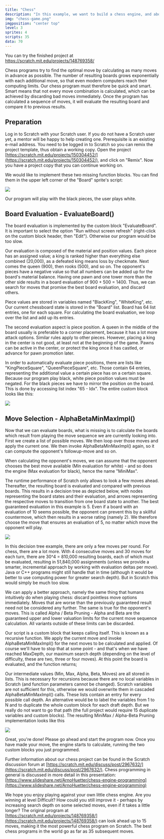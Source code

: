 ```yaml
---
title: "Chess"
description: "In this example, we want to build a chess engine, and above all, the two most important functions - the calculation and application of different move combinations, and the evaluation of resulting boards."
img: "chess-game.png"
imgposition: "center top"
level: 3
sprites: 4
scripts: 35
data: 70
---
```


You can try the finished project at <a href="https://scratch.mit.edu/projects/148769358/" target="_blank">https://scratch.mit.edu/projects/148769358/</a>

Chess programs try to find the optimal move by calculating as many moves in advance as possible. The number of resulting boards grows exponentially with each additional move, so that even modern computers reach their computing limits. Our chess program must therefore be quick and smart. Smart means that not every move combination is calculated, which can be achieved by discarding bad moves immediately. Once the program has calculated a sequence of moves, it will evaluate the resulting board and compare it to previous results.

## Preparation

Log in to Scratch with your Scratch user. If you do not have a Scratch user yet, a mentor will be happy to help creating one. Prerequisite is an existing e-mail address. You need to be logged in to Scratch so you can remix the project template, thus obtain a working copy. Open the project [https://scratch.mit.edu/projects/150304452/](https://scratch.mit.edu/projects/150304452/), and click on "Remix". Now you have a project copy that you can continue working on.

We would like to implement these two missing function blocks. You can find them in the upper left corner of the "Board" sprite's script:

<p><img src="chess-blocks-en.png" class="max-full" /></p>

Our program will play with the black pieces, the user plays white.

## Board Evaluation - EvaluateBoard()

The board evaluation is implemented by the custom block "EvaluateBoard". It is important to select the option "Run without screen refresh" (right-click on the custom block header, then "Edit"). Otherwise our program would be too slow.

Our evaluation is composed of the material and position values. Each piece has an assigned value; a king is ranked higher than everything else combined (20,000), as a defeated king means loss by checkmate. Next comes the queen (900), then rooks (500), and so on. The opponent's pieces have a negative value so that all numbers can be added up for the board's material balance. Having one pawn and one tower more than the other side results in a board evaluation of 900 + 500 = 1400. Thus, we can search for moves that promise the best board evaluation, and discard others.

Piece values are stored in variables named "BlackKing", "WhiteKing", etc. Our current chessboard state is stored in the "Board" list. Board has 64 list entries, one for each square. For calculating the board evaluation, we loop over the list and add up its entries.

The second evaluation aspect is piece position. A queen in the middle of the board usually is preferable to a corner placement, because it has a lot more attack options. Similar rules apply to other pieces. However, placing a king in the center is not good, at least not at the beginning of the game. Pawns can be active in the center, or protect the king once it has castled, or advance for pawn promotion later.

In order to automatically evaluate piece positions, there are lists like "KingPieceSquare", "QueenPieceSquare", etc. Those contain 64 entries, representing the additional value a certain piece has on a certain square. Because our program play black, white piece position values must be negated. For the black pieces we have to mirror the position on the board. This is done by accessing list index "65 - Idx". The entire custom block looks like this:

<p><img src="chess-eval-code-en.png" class="max-full" /></p>

## Move Selection - AlphaBetaMinMaxImpl()

Now that we can evaluate boards, what is missing is to calculate the boards which result from playing the move sequence we are currently looking into. First we create a list of possible moves. We then loop over those moves and apply the current one. We then invoke AlphaBetaMinMaxImpl() again, so it can compute the opponent's followup-move and so on.

When calculating the opponent's moves, we can assume that the opponent chooses the best move available (Min evaluation for white) - and so does the engine (Max evaluation for black), hence the name "MiniMax".

The runtime performance of Scratch only allows to look a few moves ahead. Thereafter, the resulting board is evaluated and compared with previous boards. This results in a decision tree as depicted below, with nodes representing the board states and their evaluation, and  arrows representing the respective moves to transition from one board state to another. The best guaranteed evaluation in this example is 5. Even if a board with an evaluation of 10 seems possible, the opponent can prevent this by a skillful countermove, which then results in a worse rating (namely 2). We therefore choose the move that ensures an evaluation of 5, no matter which move the opponent will play.

<p><img src="chess-minimax.png" class="max-full" /></p>

In this decision tree example, there are only a few moves per round. For chess, there are a lot more. With 4 consecutive moves and 30 moves for each turn, there are 30^4 = 810,000 resulting boards, each of which must be evaluated, resulting in 51,840,000 assignments (unless we provide a smarter, incremental approach by working with evaluation deltas per move). Java or C++ programs might still handle that in time (although it would be better to use computing power for greater search depth). But in Scratch this would simply be much too slow.

We can apply a better approach, namely the same thing that humans intuitively do when playing chess: discard pointless move options immediately. Moves that are worse than the previously guaranteed result need not be considered any further. The same is true for the opponent's moves. This is called Alpha / Beta Pruning - Alpha and Beta are the guaranteed upper and lower valuation limits for the current move sequence calculation. All variants outside of these limits can be discarded.

Our script is a custom block that keeps calling itself. This is known as a recursive function. We apply the current move and invoke AlphaBetaMinMaxImpl() for the next moves to be calculated and applied. Of course we'll have to stop that at some point - and that's when we have reached MaxDepth, our maximum search depth (depending on the level of difficulty, these are two, three or four moves). At this point the board is evaluated, and the function returns;

Our intermediate values (Min, Max, Alpha, Beta, Moves) are all stored in lists. This is necessary for recursions because there are no local variables in Scratch (and function parameters cannot be changed). Scratch variables are not sufficient for this, otherwise we would overwrite them in cascaded AlphaBetaMinMaxImpl() calls. These lists contain an entry for every possible call depth. An alternative would be to label the variables from 1 to N and to duplicate the whole custom block for each draft depth. But we really do not want to go that path (the full project would require 15 duplicate variables and custom blocks). The resulting MiniMax / Alpha-Beta Pruning implementation looks like this

<p><img src="chess-minimax-code-en.png" class="max-full" /></p>

Great, you're done! Please go ahead and start the program now. Once you have made your move, the engine starts to calculate, running the two custom blocks you just programmed.

Further information about our chess project can be found in the Scratch discussion forum at [https://scratch.mit.edu/discuss/post/2967632/](https://scratch.mit.edu/discuss/post/2967632/). Chess programming in general is discussed in more detail in this presentation: [https://www.slideshare.net/ArnoHuetter/chess-engine-programming](https://www.slideshare.net/ArnoHuetter/chess-engine-programming)

We hope you enjoy playing against your own little chess engine. Are you winning at level Difficult? How could you still improve it - perhaps by increasing search depth on some selected moves, even if it takes a little longer? The original program at [https://scratch.mit.edu/projects/148769358/](https://scratch.mit.edu/projects/148769358/) can look ahead up to 15 moves, making it the most powerful chess program on Scratch. The best chess programs in the world go as far as 35 subsequent moves.
